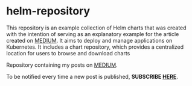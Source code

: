 # helm-repository
This repository is an example collection of Helm charts that was created with the intention of serving as an explanatory example for the article created on [MEDIUM](https://medium.com/@eduardo854/creating-an-exclusive-helm-repository-using-github-pages-9caa57c1b58f). It aims to deploy and manage applications on Kubernetes. It includes a chart repository, which provides a centralized location for users to browse and download charts

Repository containing my posts on [MEDIUM](https://medium.com/@eduardo854).

To be notified every time a new post is published, **SUBSCRIBE [HERE](https://medium.com/@eduardo854/subscribe)**.
